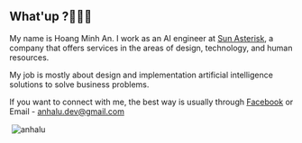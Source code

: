 <h2>What'up ?👋👋👋</h2>
My name is Hoang Minh An. I work as an AI engineer at <a href=https://sun-asterisk.vn/> Sun Asterisk</a>, a company that offers services in the areas of design, technology, and human resources.

My job is mostly about design and implementation artificial intelligence solutions to solve business problems.

If you want to connect with me, the best way is usually through <a href="https://www.facebook.com/minhan.halu/" target="blank">Facebook</a> or Email - anhalu.dev@gmail.com




<p>&nbsp;<img align="center" src="https://github-readme-stats-git-masterrstaa-rickstaa.vercel.app/api?username=anhalu&show_icons=true&locale=en" alt="anhalu" /></p>


